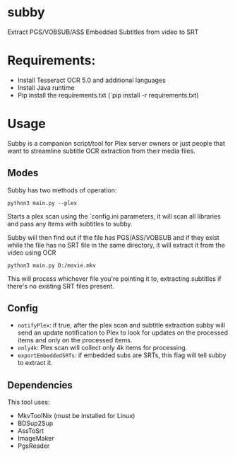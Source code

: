 # subby
 Extract PGS/VOBSUB/ASS Embedded Subtitles from video to SRT

# Requirements:
- Install Tesseract OCR 5.0 and additional languages
- Install Java runtime
- Pip install the requirements.txt (`pip install -r requirements.txt)

# Usage
Subby is a companion script/tool for Plex server owners or just people that want to streamline subtitle OCR extraction from their media files.

## Modes
Subby has two methods of operation:

```shell
python3 main.py --plex
```

Starts a plex scan using the `config.ini parameters, it will scan all libraries and pass any items with subtitles to subby.

Subby will then find out if the file has PGS/ASS/VOBSUB and if they exist while the file has no SRT file in the same directory, it will extract it from the video using OCR

```shell
python3 main.py D:/movie.mkv
```

This will process whichever file you're pointing it to, extracting subtitles if there's no existing SRT files present.

## Config

- `notifyPlex`: if true, after the plex scan and subtitle extraction subby will send an update notification to Plex to look for updates on the processed items and only on the processed items.
- `only4k`: Plex scan will collect only 4k items for processing.
- `exportEmbeddedSRTs`: if embedded subs are SRTs, this flag will tell subby to extract it.

## Dependencies
This tool uses:
- MkvToolNix (must be installed for Linux)
- BDSup2Sup
- AssToSrt
- ImageMaker
- PgsReader
